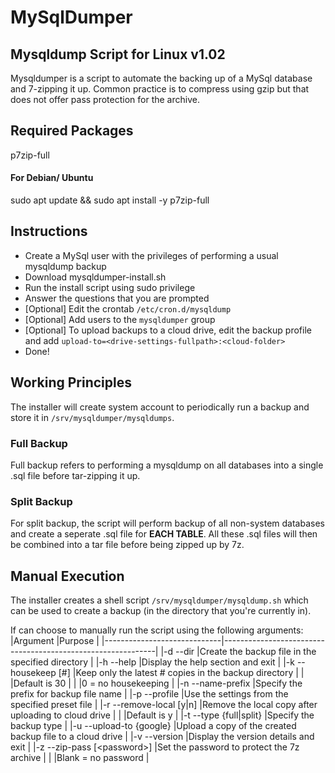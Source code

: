 # MySqlDumper

## Mysqldump Script for Linux v1.02
Mysqldumper is a script to automate the backing up of a MySql database and 7-zipping it up.
Common practice is to compress using gzip but that does not offer pass protection for the archive.

## Required Packages
p7zip-full

#### For Debian/ Ubuntu
sudo apt update && sudo apt install -y p7zip-full

## Instructions
- Create a MySql user with the privileges of performing a usual mysqldump backup
- Download mysqldumper-install.sh
- Run the install script using sudo privilege
- Answer the questions that you are prompted
- [Optional] Edit the crontab `/etc/cron.d/mysqldump`
- [Optional] Add users to the `mysqldumper` group
- [Optional] To upload backups to a cloud drive, edit the backup profile and add `upload-to=<drive-settings-fullpath>:<cloud-folder>`
- Done!

## Working Principles
The installer will create system account to periodically run a backup and store it in `/srv/mysqldumper/mysqldumps`.

### Full Backup
Full backup refers to performing a mysqldump on all databases into a single .sql file before tar-zipping it up.

### Split Backup
For split backup, the script will perform backup of all non-system databases and create a seperate .sql file for __EACH TABLE__. All these .sql files will then be combined into a tar file before being zipped up by 7z.

## Manual Execution
The installer creates a shell script `/srv/mysqldumper/mysqldump.sh` which can be used to create a backup (in the directory that you're currently in).

If can choose to manually run the script using the following arguments:
|Argument                     |Purpose                                                      |
|-----------------------------|-------------------------------------------------------------|
|-d --dir <directory>         |Create the backup file in the specified directory            |
|-h --help                    |Display the help section and exit                            |
|-k --housekeep [#]           |Keep only the latest # copies in the backup directory        |
|                             |Default is 30                                                |
|                             |0 = no housekeeping                                          |
|-n --name-prefix <name>      |Specify the prefix for backup file name                      |
|-p --profile <file>          |Use the settings from the specified preset file              |
|-r --remove-local [y\|n]     |Remove the local copy after uploading to cloud drive         |
|                             |Default is y                                                 |
|-t --type {full\|split}      |Specify the backup type                                      |
|-u --upload-to {google}      |Upload a copy of the created backup file to a cloud drive    |
|-v --version                 |Display the version details and exit                         |
|-z --zip-pass [\<password\>] |Set the password to protect the 7z archive                   |
|                             |Blank = no password                                          |
